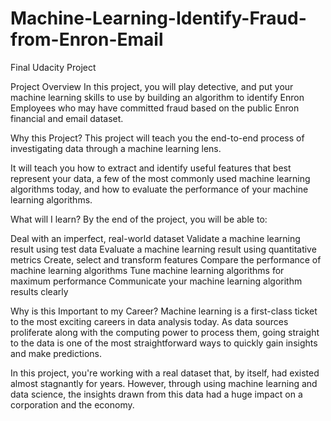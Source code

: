 # Machine-Learning-Identify-Fraud-from-Enron-Email
Final Udacity Project


Project Overview
In this project, you will play detective, and put your machine learning skills to use by building an algorithm to identify Enron Employees 
who may have committed fraud based on the public Enron financial and email dataset.

Why this Project?
This project will teach you the end-to-end process of investigating data through a machine learning lens.

It will teach you how to extract and identify useful features that best represent your data, a few of the most commonly used machine
learning algorithms today, and how to evaluate the performance of your machine learning algorithms.

What will I learn?
By the end of the project, you will be able to:

Deal with an imperfect, real-world dataset
Validate a machine learning result using test data
Evaluate a machine learning result using quantitative metrics
Create, select and transform features
Compare the performance of machine learning algorithms
Tune machine learning algorithms for maximum performance
Communicate your machine learning algorithm results clearly

Why is this Important to my Career?
Machine learning is a first-class ticket to the most exciting careers in data analysis today. As data sources proliferate along with the
computing power to process them, going straight to the data is one of the most straightforward ways to quickly gain insights and make
predictions.

In this project, you're working with a real dataset that, by itself, had existed almost stagnantly for years. However, through using
machine learning and data science, the insights drawn from this data had a huge impact on a corporation and the economy.
